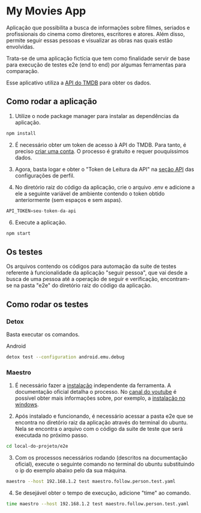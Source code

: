 # My Movies App

Aplicação que possibilita a busca de informações sobre filmes, seriados e profissionais do cinema como diretores, escritores e atores. Além disso, permite seguir essas pessoas e visualizar as obras nas quais estão envolvidas.

Trata-se de uma aplicação fictícia que tem como finalidade servir de base para execução de testes e2e (end to end) por algumas ferramentas para comparação.

Esse aplicativo utiliza a [API do TMDB](https://developer.themoviedb.org/reference/intro/getting-started) para obter os dados.

## Como rodar a aplicação

1. Utilize o node package manager para instalar as dependências da aplicação.

```bash
npm install
```

2. É necessário obter um token de acesso à API do TMDB. Para tanto, é preciso [criar uma conta](https://www.themoviedb.org/signup). O processo é gratuito e requer pouquíssimos dados.

3. Agora, basta logar e obter o "Token de Leitura da API" na [seção API](https://www.themoviedb.org/settings/api) das configurações de perfil.

4. No diretório raiz do código da aplicação, crie o arquivo .env e adicione a ele a seguinte variável de ambiente contendo o token obtido anteriormente (sem espaços e sem aspas).

```javascript
API_TOKEN=seu-token-da-api
```

6. Execute a aplicação.

```bash
npm start
```

## Os testes

Os arquivos contendo os códigos para automação da suite de testes referente à funcionalidade da aplicação "seguir pessoa", que vai desde a busca de uma pessoa até a operação de seguir e verificação, encontram-se na pasta "e2e" do diretório raiz do código da aplicação.

## Como rodar os testes

### Detox

Basta executar os comandos.

Android

```bash
detox test --configuration android.emu.debug
```

### Maestro

1. É necessário fazer a [instalação](https://maestro.mobile.dev/getting-started/installing-maestro) independente da ferramenta. A documentação oficial detalha o processo. No [canal do youtube](https://www.youtube.com/@mobile-dev) é possível obter mais informações sobre, por exemplo, a [instalação no windows](https://www.youtube.com/watch?v=VLi1Pu2Kb-4).

2. Após instalado e funcionando, é necessário acessar a pasta e2e que se encontra no diretório raiz da aplicação através do terminal do ubuntu. Nela se encontra o arquivo com o código da suite de teste que será executada no próximo passo.

```bash
cd local-do-projeto/e2e
```

3. Com os processos necessários rodando (descritos na documentação oficial), execute o seguinte comando no terminal do ubuntu substituindo o ip do exemplo abaixo pelo da sua máquina.

```bash
maestro --host 192.168.1.2 test maestro.follow.person.test.yaml
```

4. Se desejável obter o tempo de execução, adicione "time" ao comando.

```bash
time maestro --host 192.168.1.2 test maestro.follow.person.test.yaml
```